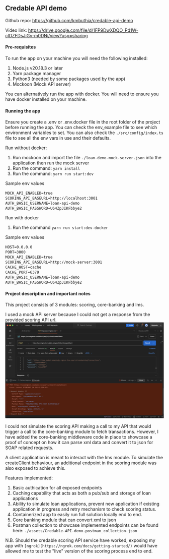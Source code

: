 ## Credable API demo

Github repo: https://github.com/kmbuthia/credable-api-demo

Video link: https://drive.google.com/file/d/1FP9DwXDQO_Pd1W-clDZFDsJiGv-m0DNi/view?usp=sharing

#### Pre-requisites
To run the app on your machine you will need the following installed:
1. Node.js v20.18.3 or later
2. Yarn package manager
3. Python3 (needed by some packages used by the app)
4. Mockoon (Mock API server)

You can alternatively run the app with docker. You will need to ensure you have docker installed
on your machine.

#### Running the app
Ensure you create a .env or .env.docker file in the root folder of the project before running the app.
You can check the env_example file to see which environment variables to set. You can also check the
`./src/config/index.ts` file to see all the env vars in use and their defaults.

Run without docker:
1. Run mockoon and import the file `./loan-demo-mock-server.json` into the application then run the mock server
2. Run the command: `yarn install`
3. Run the command: `yarn run start:dev`

Sample env values

```
MOCK_API_ENABLED=true
SCORING_API_BASEURL=http://localhost:3001
AUTH_BASIC_USERNAME=loan-api-demo
AUTH_BASIC_PASSWORD=U64ZpJIKFbbye2
```

Run with docker
1. Run the command `yarn run start:dev-docker`

Sample env values

```
HOST=0.0.0.0
PORT=3000
MOCK_API_ENABLED=true
SCORING_API_BASEURL=http://mock-server:3001
CACHE_HOST=cache
CACHE_PORT=6379
AUTH_BASIC_USERNAME=loan-api-demo
AUTH_BASIC_PASSWORD=U64ZpJIKFbbye2
```

#### Project description and important notes
This project consists of 3 modules: scoring, core-banking and lms.

I used a mock API server because I could not get a response from the provided scoring API url.
![Screenshot of scoring API timeouts](./assets/score-api-timeout.png)

I could not simulate the scoring API making a call to my API that would trigger a call to the core-banking
module to fetch transactions. However, I have added the core-banking middleware code in place to showcase a
proof of concept on how it can parse xml data and convert it to json for SOAP related requests.

A client application is meant to interact with the lms module. To simulate the createClient behaviour,
an additional endpoint in the scoring module was also exposed to achieve this.

Features implemented:
1. Basic authication for all exposed endpoints
2. Caching capability that acts as both a pub/sub and storage of loan applications
3. Ability to simulate loan applications, prevent new application if existing application in progress and
   retry mechanism to check scoring status.
4. Containerized app to easily run full solution locally end to end.
5. Core banking module that can convert xml to json
6. Postman collection to showcase implemented endpoints can be found here: `./assets/Credable-API-demo.postman_collection.json`

N.B. Should the credable scoring API service have worked, exposing my app with `[ngrok](https://ngrok.com/docs/getting-started/)` would have allowed me to
test the "live" version of the scoring process end to end.


